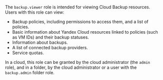 The `backup.viewer` role is intended for viewing Cloud Backup resources. Users with this role can view:

* Backup policies, including permissions to access them, and a list of policies.
* Basic information about Yandex Cloud resources linked to policies (such as VM IDs) and their backup statuses.
* Information about backups.
* A list of connected backup providers.
* Service quotas.

In a cloud, this role can be granted by the cloud administrator (the `admin` role), and in a folder, by the cloud administrator or a user with the `backup.admin` folder role.
